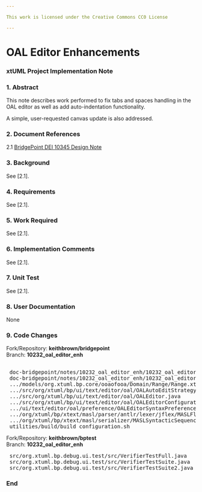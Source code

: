 ```yaml
---

This work is licensed under the Creative Commons CC0 License

---
```


# OAL Editor Enhancements
### xtUML Project Implementation Note


### 1. Abstract

This note describes work performed to fix tabs and spaces handling in the OAL
editor as well as add auto-indentation functionality.   

A simple, user-requested canvas update is also addressed.   

### 2. Document References

<a id="2.1"></a>2.1 [BridgePoint DEI 10345 Design Note](10232_oal_editor_enh_dnt.md)   

### 3. Background

See [2.1].  

### 4. Requirements

See [2.1].  

### 5. Work Required

See [2.1].  

### 6. Implementation Comments

See [2.1].  

### 7. Unit Test

See [2.1].  

### 8. User Documentation

None

### 9. Code Changes

Fork/Repository: __keithbrown/bridgepoint__  
Branch: __10232_oal_editor_enh__    

<pre>

 doc-bridgepoint/notes/10232_oal_editor_enh/10232_oal_editor_enh_dnt.md | 108 +++++++++++++++++++++++++++++++++
 doc-bridgepoint/notes/10232_oal_editor_enh/10232_oal_editor_enh_int.md | 108 +++++++++++++++++++++++++++++++++
 .../models/org.xtuml.bp.core/ooaofooa/Domain/Range/Range.xtuml         |   2 +-
 .../src/org/xtuml/bp/ui/text/editor/oal/OALAutoEditStrategy.java       |  88 +++++++++++++++++++++++++++
 .../src/org/xtuml/bp/ui/text/editor/oal/OALEditor.java                 |  19 +++---
 .../src/org/xtuml/bp/ui/text/editor/oal/OALEditorConfiguration.java    |  39 +++++++++---
 .../ui/text/editor/oal/preference/OALEditorSyntaxPreferencePage.java   |  45 +++++++-------
 .../org/xtuml/bp/xtext/masl/parser/antlr/lexer/jflex/MASLFlexer.java   |   6 +-
 .../org/xtuml/bp/xtext/masl/serializer/MASLSyntacticSequencer.java     |  12 ++--
 utilities/build/build_configuration.sh                                 |  10 +--
</pre>

Fork/Repository: __keithbrown/bptest__  
Branch: __10232_oal_editor_enh__    

<pre>
 src/org.xtuml.bp.debug.ui.test/src/VerifierTestFull.java   | 6 +++++-
 src/org.xtuml.bp.debug.ui.test/src/VerifierTestSuite.java  | 9 ---------
 src/org.xtuml.bp.debug.ui.test/src/VerifierTestSuite2.java | 9 ---------
</pre>

### End

